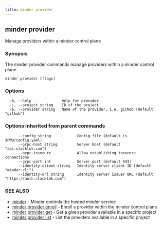 ```yaml
---
title: minder provider
---
```

## minder provider

Manage providers within a minder control plane

### Synopsis

The minder provider commands manage providers within a minder control plane.

```
minder provider [flags]
```

### Options

```
  -h, --help              help for provider
  -j, --project string    ID of the project
  -p, --provider string   Name of the provider, i.e. github (default "github")
```

### Options inherited from parent commands

```
      --config string            Config file (default is $PWD/config.yaml)
      --grpc-host string         Server host (default "api.stacklok.com")
      --grpc-insecure            Allow establishing insecure connections
      --grpc-port int            Server port (default 443)
      --identity-client string   Identity server client ID (default "minder-cli")
      --identity-url string      Identity server issuer URL (default "https://auth.stacklok.com")
```

### SEE ALSO

* [minder](minder.md)	 - Minder controls the hosted minder service
* [minder provider enroll](minder_provider_enroll.md)	 - Enroll a provider within the minder control plane
* [minder provider get](minder_provider_get.md)	 - Get a given provider available in a specific project
* [minder provider list](minder_provider_list.md)	 - List the providers available in a specific project

